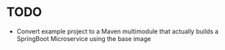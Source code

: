 # TODO

* Convert example project to a Maven multimodule that actually builds a SpringBoot Microservice using the base image
